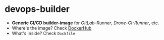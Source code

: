 # devops-builder

- **Generic CI/CD builder-image** for *GitLab-Runner*, *Drone-CI-Runner*, etc.
- Where's the image? Check [DockerHub](https://hub.docker.com/r/opgcn/devops-builder)
- What's inside? Check `Dockfile`
